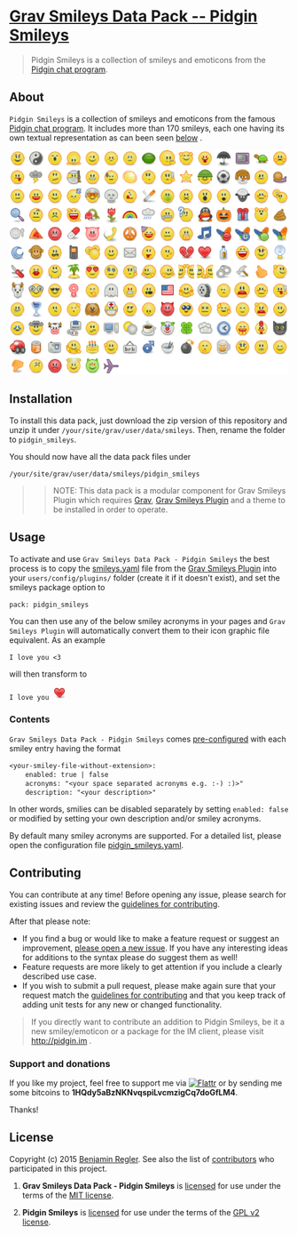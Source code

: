 # [Grav Smileys Data Pack -- Pidgin Smileys][project]

> Pidgin Smileys is a collection of smileys and emoticons from the [Pidgin chat program](http://pidgin.im).

## About

`Pidgin Smileys` is a collection of smileys and emoticons from the famous [Pidgin chat program](http://pidgin.im). It includes more than 170 smileys, each one having its own textual representation as can been seen [below](#contents) .

![Screenshot Pidgin Smileys](assets/screenshot.png "Pidgin Smileys Preview")

## Installation

To install this data pack, just download the zip version of this repository and unzip it under `/your/site/grav/user/data/smileys`. Then, rename the folder to `pidgin_smileys`.

You should now have all the data pack files under

	/your/site/grav/user/data/smileys/pidgin_smileys

>> NOTE: This data pack is a modular component for Grav Smileys Plugin which requires [Grav](http://github.com/getgrav/grav), [Grav Smileys Plugin](https://github.com/sommerregen/grav-plugin-smileys) and a theme to be installed in order to operate.

## Usage

To activate and use `Grav Smileys Data Pack - Pidgin Smileys` the best process is to copy the [smileys.yaml](https://github.com/sommerregen/grav-plugin-smileys/smileys.yaml) file from the [Grav Smileys Plugin](https://github.com/sommerregen/grav-plugin-smileys) into your `users/config/plugins/` folder (create it if it doesn't exist), and  set the smileys package option to

```
pack: pidgin_smileys
```

You can then use any of the below smiley acronyms in your pages and `Grav Smileys Plugin` will automatically convert them to their icon graphic file equivalent. As an example

```
I love you <3
```

will then transform to

<code>I love you ![<3](love.png "heart <3")</code>

### Contents

`Grav Smileys Data Pack - Pidgin Smileys` comes [pre-configured](pidgin_smileys.yaml) with each smiley entry having the format

```
<your-smiley-file-without-extension>:
	enabled: true | false
	acronyms: "<your space separated acronyms e.g. :-) :)>"
	description: "<your description>"
```

In other words, smilies can be disabled separately by setting `enabled: false` or modified by setting your own description and/or smiley acronyms.

By default many smiley acronyms are supported. For a detailed list, please open the configuration file [pidgin_smileys.yaml](pidgin_smileys.yaml).

## Contributing

You can contribute at any time! Before opening any issue, please search for existing issues and review the [guidelines for contributing](CONTRIBUTING.md).

After that please note:

* If you find a bug or would like to make a feature request or suggest an improvement, [please open a new issue][issues]. If you have any interesting ideas for additions to the syntax please do suggest them as well!
* Feature requests are more likely to get attention if you include a clearly described use case.
* If you wish to submit a pull request, please make again sure that your request match the [guidelines for contributing](CONTRIBUTING.md) and that you keep track of adding unit tests for any new or changed functionality.

> If you directly want to contribute an addition to Pidgin Smileys, be it a new smiley/emoticon or a package for the IM client, please visit http://pidgin.im .

### Support and donations

If you like my project, feel free to support me via [![Flattr](https://api.flattr.com/button/flattr-badge-large.png)][flattr] or by sending me some bitcoins to **1HQdy5aBzNKNvqspiLvcmzigCq7doGfLM4**.

Thanks!

## License

Copyright (c) 2015 [Benjamin Regler][github]. See also the list of [contributors] who participated in this project.

1. **Grav Smileys Data Pack - Pidgin Smileys** is [licensed](LICENSE) for use under the terms of the [MIT license][mit-license].

2. **Pidgin Smileys** is [licensed](PIDGIN_SMILEYS.LICENSE) for use under the terms of the [GPL v2 license][gpl-license].

[github]: https://github.com/sommerregen/ "GitHub account from Benjamin Regler"
[mit-license]: http://www.opensource.org/licenses/mit-license.php "MIT license"
[gpl-license]: http://opensource.org/licenses/GPL-2.0 "GPLv2 license"
[flattr]: https://flattr.com/submit/auto?user_id=Sommerregen&url=https://github.com/sommerregen/grav-data-smileys-pidgin-smileys "Flatter my GitHub project"

[project]: https://github.com/sommerregen/grav-data-smileys-pidgin-smileys
[issues]: https://github.com/sommerregen/grav-data-smileys-pidgin-smileys/issues "GitHub Issues for Grav Smileys Data Pack -- Pidgin Smileys"
[contributors]: https://github.com/sommerregen/grav-data-smileys-pidgin-smileys/graphs/contributors "List of contributors of the project"
